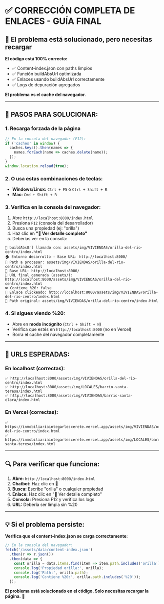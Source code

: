 # ✅ CORRECCIÓN COMPLETA DE ENLACES - GUÍA FINAL

## 🎯 El problema está solucionado, pero necesitas recargar

**El código está 100% correcto:**
- ✅ Content-index.json con paths limpios
- ✅ Función buildAbsUrl optimizada
- ✅ Enlaces usando buildAbsUrl correctamente
- ✅ Logs de depuración agregados

**El problema es el cache del navegador.**

---

## 🔧 PASOS PARA SOLUCIONAR:

### **1. Recarga forzada de la página**
```javascript
// En la consola del navegador (F12):
if ('caches' in window) {
  caches.keys().then(names => {
    names.forEach(name => caches.delete(name));
  });
}
window.location.reload(true);
```

### **2. O usa estas combinaciones de teclas:**
- **Windows/Linux:** `Ctrl + F5` o `Ctrl + Shift + R`
- **Mac:** `Cmd + Shift + R`

### **3. Verifica en la consola del navegador:**
1. Abre `http://localhost:8000/index.html`
2. Presiona `F12` (consola del desarrollador)
3. Busca una propiedad (ej: "orilla")
4. Haz clic en **"📄 Ver detalle completo"**
5. Deberías ver en la consola:

```
🔧 buildAbsUrl llamado con: assets/img/VIVIENDAS/orilla-del-rio-centro/index.html
🏠 Entorno desarrollo - Base URL: http://localhost:8000/
📁 Path a procesar: assets/img/VIVIENDAS/orilla-del-rio-centro/index.html
🔗 Base URL: http://localhost:8000/
🔗 URL final generada (assets/): http://localhost:8000/assets/img/VIVIENDAS/orilla-del-rio-centro/index.html
❌ Contiene %20: false
🔗 Enlace clickeado: http://localhost:8000/assets/img/VIVIENDAS/orilla-del-rio-centro/index.html
📁 Path original: assets/img/VIVIENDAS/orilla-del-rio-centro/index.html
```

### **4. Si sigues viendo %20:**
- Abre en **modo incógnito** (`Ctrl + Shift + N`)
- Verifica que estés en `http://localhost:8000` (no en Vercel)
- Borra el cache del navegador completamente

---

## 🎉 URLS ESPERADAS:

### **En localhost (correctas):**
```
✅ http://localhost:8000/assets/img/VIVIENDAS/orilla-del-rio-centro/index.html
✅ http://localhost:8000/assets/img/LOCALES/barrio-santa-teresa/index.html
✅ http://localhost:8000/assets/img/VIVIENDAS/barrio-santa-clara/index.html
```

### **En Vercel (correctas):**
```
✅ https://inmobiliariaintegarlescerete.vercel.app/assets/img/VIVIENDAS/orilla-del-rio-centro/index.html
✅ https://inmobiliariaintegarlescerete.vercel.app/assets/img/LOCALES/barrio-santa-teresa/index.html
```

---

## 🔍 Para verificar que funciona:

1. **Abre:** `http://localhost:8000/index.html`
2. **Chatbot:** Haz clic en 💬
3. **Busca:** Escribe "orilla" o cualquier propiedad
4. **Enlace:** Haz clic en "📄 Ver detalle completo"
5. **Consola:** Presiona F12 y verifica los logs
6. **URL:** Debería ser limpia sin %20

---

## 💡 Si el problema persiste:

**Verifica que el content-index.json se carga correctamente:**
```javascript
// En la consola del navegador:
fetch('/assets/data/content-index.json')
  .then(r => r.json())
  .then(data => {
    const orilla = data.items.find(item => item.path.includes('orilla'));
    console.log('Propiedad orilla:', orilla);
    console.log('Path:', orilla.path);
    console.log('Contiene %20:', orilla.path.includes('%20'));
  });
```

**El problema está solucionado en el código. Solo necesitas recargar la página.** 🚀
